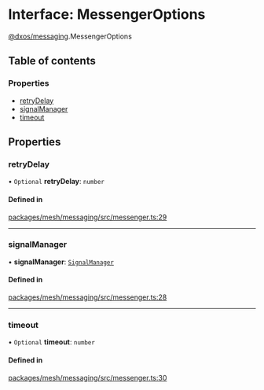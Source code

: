 # Interface: MessengerOptions

[@dxos/messaging](../modules/dxos_messaging.md).MessengerOptions

## Table of contents

### Properties

- [retryDelay](dxos_messaging.MessengerOptions.md#retrydelay)
- [signalManager](dxos_messaging.MessengerOptions.md#signalmanager)
- [timeout](dxos_messaging.MessengerOptions.md#timeout)

## Properties

### retryDelay

• `Optional` **retryDelay**: `number`

#### Defined in

[packages/mesh/messaging/src/messenger.ts:29](https://github.com/dxos/dxos/blob/32ae9b579/packages/mesh/messaging/src/messenger.ts#L29)

___

### signalManager

• **signalManager**: [`SignalManager`](dxos_messaging.SignalManager.md)

#### Defined in

[packages/mesh/messaging/src/messenger.ts:28](https://github.com/dxos/dxos/blob/32ae9b579/packages/mesh/messaging/src/messenger.ts#L28)

___

### timeout

• `Optional` **timeout**: `number`

#### Defined in

[packages/mesh/messaging/src/messenger.ts:30](https://github.com/dxos/dxos/blob/32ae9b579/packages/mesh/messaging/src/messenger.ts#L30)
